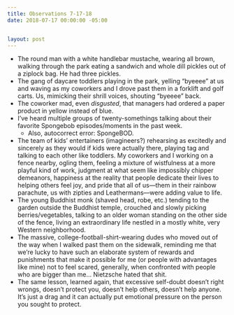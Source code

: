 ```yaml
---
title: Observations 7-17-18
date: 2018-07-17 00:00:00 -05:00


layout: post
---
```


* The round man with a white handlebar mustache, wearing all brown, walking through the park eating a sandwich and whole dill pickles out of a ziplock bag. He had three pickles.
* The gang of daycare toddlers playing in the park, yelling “byeeee” at us and waving as my coworkers and I drove past them in a forklift and golf carts. Us, mimicking their shrill voices, shouting “byeeee” back.
* The coworker mad, even *disgusted*, that managers had ordered a paper product in yellow instead of blue.
* I’ve heard multiple groups of twenty-somethings talking about their favorite Spongebob episodes/moments in the past week.
	* Also, autocorrect error: SpongeBOD.
* The team of kids’ entertainers (imagineers?) rehearsing as excitedly and sincerely as they would if kids were actually there, playing tag and talking to each other like toddlers. My coworkers and I working on a fence nearby, ogling them, feeling a mixture of wistfulness at a more playful kind of work, judgment at what seem like impossibly chipper demeanors, happiness at the reality that people dedicate their lives to helping others feel joy, and pride that all of us—them in their rainbow parachute, us with zipties and Leathermans—were adding value to life.
* The young Buddhist monk (shaved head, robe, etc.) tending to the garden outside the Buddhist temple, crouched and slowly picking berries/vegetables, talking to an older woman standing on the other side of the fence, living an extraordinary life nestled in a mostly white, very Western neighborhood.
* The massive, college-football-shirt-wearing dudes who moved out of the way when I walked past them on the sidewalk, reminding me that we’re lucky to have such an elaborate system of rewards and punishments that make it possible for me (or people with advantages like mine) not to feel scared, generally, when confronted with people who are bigger than me… Nietzsche hated that shit.
* The same lesson, learned again, that excessive self-doubt doesn’t right wrongs, doesn’t protect you, doesn’t help others, doesn’t help anyone. It’s just a drag and it can actually put emotional pressure on the person you sought to protect.
